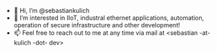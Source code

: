 - 👋 Hi, I’m @sebastiankulich
- 👀 I’m interested in IIoT, industral ethernet applications, automation, operation of secure infrastructure and other development!
- 📫 Feel free to reach out to me at any time via mail at <sebastian -at- kulich -dot- dev>
